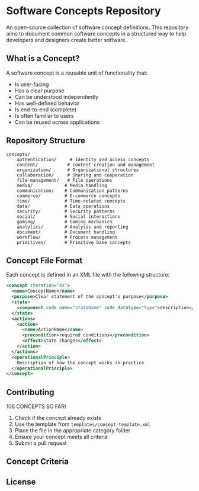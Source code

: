 # Software Concepts Repository

An open-source collection of software concept definitions. This repository aims to document common software concepts in a structured way to help developers and designers create better software.

## What is a Concept?

A software concept is a reusable unit of functionality that:
- Is user-facing
- Has a clear purpose
- Can be understood independently
- Has well-defined behavior
- Is end-to-end (complete)
- Is often familiar to users
- Can be reused across applications

## Repository Structure
```
concepts/
    authentication/     # Identity and access concepts
    content/           # Content creation and management
    organization/      # Organizational structures
    collaboration/     # Sharing and cooperation
    file-management/   # File operations
    media/            # Media handling
    communication/    # Communication patterns
    commerce/         # E-commerce concepts
    time/             # Time-related concepts
    data/             # Data operations
    security/         # Security patterns
    social/           # Social interactions
    gaming/           # Gaming mechanics
    analytics/        # Analysis and reporting
    document/         # Document handling
    workflow/         # Process management
    primitives/       # Primitive base concepts
```

## Concept File Format

Each concept is defined in an XML file with the following structure:

```xml
<concept iteration="XX">
  <name>ConceptName</name>
  <purpose>Clear statement of the concept's purpose</purpose>
  <state>
    <component code_name="stateName" code_datatype="type">description</component>
  </state>
  <actions>
    <action>
      <name>ActionName</name>
      <precondition>required conditions</precondition>
      <effect>state changes</effect>
    </action>
  </actions>
  <operationalPrinciple>
    Description of how the concept works in practice
  </operationalPrinciple>
</concept>
```

## Contributing

106 CONCEPTS SO FAR!

1. Check if the concept already exists
2. Use the template from `templates/concept-template.xml`
3. Place the file in the appropriate category folder
4. Ensure your concept meets all criteria
5. Submit a pull request

## Concept Criteria


## License
